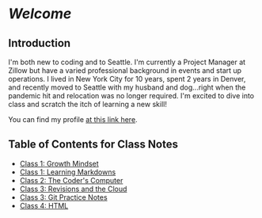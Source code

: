 # _Welcome_

## Introduction

I'm both new to coding and to Seattle. I'm currently a Project Manager at Zillow but have a varied professional background in events and start up operations. I lived in New York City for 10 years, spent 2 years in Denver, and recently moved to Seattle with my husband and dog...right when the pandemic hit and relocation was no longer required. I'm excited to dive into class and scratch the itch of learning a new skill!

You can find my profile [at this link here](https://github.com/hmay1415).

## Table of Contents for Class Notes

- [Class 1: Growth Mindset](growth.md)
- [Class 1: Learning Markdowns](markdowns.md)
- [Class 2: The Coder's Computer](coderscomputer.md)
- [Class 3: Revisions and the Cloud](gitintro.md)
- [Class 3: Git Practice Notes](gitpractice.md)
- [Class 4: HTML](HTML.md)
